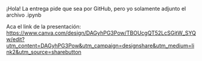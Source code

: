 ¡Hola! La entrega pide que sea por GitHub, pero yo solamente adjunto el archivo .ipynb

Aca el link de la presentación: https://www.canva.com/design/DAGyhPG3Pow/TBOUcgQT52LcSGitW_SYQw/edit?utm_content=DAGyhPG3Pow&utm_campaign=designshare&utm_medium=link2&utm_source=sharebutton
